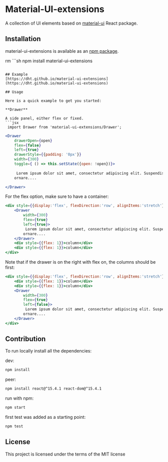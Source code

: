# Material-UI-extensions
A collection of UI elements based on [material-ui](https://www.npmjs.org/package/material-ui) React package.  

## Installation

material-ui-extensions is available as an [npm package](https://www.npmjs.org/package/material-ui-extensions).

rm ```sh
npm install material-ui-extensions
```

## Example
[https://dht.github.io/material-ui-extensions](https://dht.github.io/material-ui-extensions)

## Usage

Here is a quick example to get you started:

**Drawer**

A side panel, either flex or fixed.
```jsx
 import Drawer from 'material-ui-extensions/Drawer';
```

```jsx 
<Drawer
    drawerOpen={open}
    flex={false}
    left={true}
    drawerStyle={{padding: '0px'}}
    width={300}
    toggle={ () => this.setState({open: !open})}>
    
     Lorem ipsum dolor sit amet, consectetur adipiscing elit. Suspendisse vitae dui
    ornare....

</Drawer>
```

For the flex option, make sure to have a container:

```jsx 
<div style={{display:'flex', flexDirection:'row', alignItems:'stretch'}}>
    <Drawer    
        width={300}
        flex={true}
        left={true}>
         Lorem ipsum dolor sit amet, consectetur adipiscing elit. Suspendisse vitae dui
        ornare....
    </Drawer>
    <div style={{flex: 1}}>column</div>
    <div style={{flex: 1}}>column</div>
</div>
```

Note that if the drawer is on the right with flex on, the columns should be first:

```jsx 
<div style={{display:'flex', flexDirection:'row', alignItems:'stretch'}}>
    <div style={{flex: 1}}>column</div>
    <div style={{flex: 1}}>column</div>
    <Drawer    
        width={300}
        flex={true}
        left={false}>
         Lorem ipsum dolor sit amet, consectetur adipiscing elit. Suspendisse vitae dui
        ornare....
    </Drawer>
</div>
```

## Contribution
To run locally install all the dependencies:

dev:
```sh
npm install
```

peer:
```sh
npm install react@^15.4.1 react-dom@^15.4.1
```

run with npm:
```sh
npm start
```

first test was added as a starting point:
```sh
npm test
```

## License
This project is licensed under the terms of the MIT license
